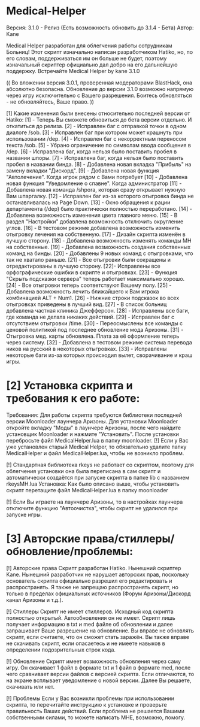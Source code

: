 # Medical-Helper

Версия: 3.1.0 - Релиз (Есть возможность обновить до 3.1.4 - Бета)
Автор: Kane

Medical Helper разработан для облегчения работы сотрудникам Больниц!
Этот скрипт изначально написан разработчиком Hatiko, но, по его словам, поддерживаться им он больше не будет, поэтому изначальный скриптер официально дал добро на его дальнейшую поддержку. Встречайте Medical Helper by kane 3.1.0

(( Во вложении версия 3.0.1, проверенная модераторами BlastHack, она абсолютно безопасна. Обновление до версии 3.1.0 возможно напрямую через игру исключительно с Вашего разрешения. Боитесь обновляться - не обновляйтесь, Ваше право. ))

[1] Какие изменения были внесены относительно последней версии от Hatiko:
[1] - Теперь Вы сможете обновиться до бета версии отдельно. И откатиться до релиза.
[2] - Исправлен баг с отправкой точки в одном диалоге /sob.
[3] - Исправлен баг при котором может крашнуть при использовании /dep.
[4] - Исправлен баг с некорректным переносом текста /sob.
[5] - Убрано ограничение по символам ввода сообщения в /dep.
[6] - Исправлена баг, когда нельзя было поставить пробел в названии шпоры.
[7] - Исправлена баг, когда нельзя было поставить пробел в названии бинда.
[8] - Добавлена новая вкладка "Прибыль" на замену вкладки "Дискорд".
[9] - Добавлена новая функция "Автолечение". Когда игрок рядом с Вами потребует
[10] - Добавлена новая функция "Уведомление о спавне". Когда администратор
[11] - Добавлена новая команда /shpora, которая сразу открывает нужную Вам шпаргалку.
[12] - Исправлен баг из-за которого отыгровка бинда не останавливалась на Page Down.
[13] - Окно обращения к рации департамента (/dep) было практически полностью переработано.
[14] - Добавлена возможность изменения цвета главного меню.
[15] - В раздел "Настройки" добавлена возможность отключить округление углов.
[16] - В тестовом режиме добавлена возможность изменить отыгровку лечения на собственную.
[17] - Дизайн скрипта изменён в лучшую сторону.
[18] - Добавлена возможность изменять команды MH на собственные.
[19] - Добавлена возможность создания собственных команд на бинды.
[20] - Добавлены 9 новых команд с отыгровками, что так не хватало раньше.
[21] - Все отыгровки были сокращены и отредактированы в лучшую сторону.
[22]- Исправлены все орфографические ошибки в скрипте и отыгровках.
[23] - Функция "Скрыть подсказки сервера" теперь работает максимально хорошо.
[24] - Все отыгровки теперь соответствуют Вашему полу.
[25] - Добавлена возможность лечить ближайшего к Вам игрока комбинацией ALT + Num1.
[26] - Нижние строки подсказок во всех отыгровках приведены в лучший вид.
[27] - В список больниц добавлена частная клиника Джефферсон.
[28] - Исправлены все баги, где команда не делала никаких действий.
[29] - Исправлен баг с отсутствием отыгровки /time.
[30] - Переосмыслены все команды с ценовой политикой под последнее обновление мода Аризоны.
[31] - Отыгровка мед. карты обновлена. Плата за её оформление теперь через систему.
[32] - Добавлена в тестовом режиме система перевода ников на русский в некоторых отыгровках.
[33] - Исправлены некоторые баги из-за которых происходил вылет, сворачивание и краш игры.

# [2] Установка скрипта и требования к его работе:
Требования:
Для работы скрипта требуются библиотеки последней версии Moonloader лаунчера Аризоны. Для установки Moonloader откройте вкладку "Моды" в лаунчере Аризоны, после чего найдите установщик Moonloader и нажмите "Установить". После установки перебросьте файл MedicalHelper.lua в папку moonloader.
[!] Если у Вас уже установлен старый Medical Helper, то обязательно удалите папку MedicalHelper и файл MedicalHelper.lua, чтобы не возникло проблем.

[!] Стандартная библиотека rkeys не работает со скриптом, поэтому для облегчения установки она была переписана в сам скрипт и автоматически создаётся при запуске скрипта в папке lib с названием rkeysMH.lua
Установка:
Как было описано выше, чтобы установить скрипт перетащите файл MedicalHelper.lua в папку moonloader

[!] Если Вы играете на лаунчере Аризоны, то в настройках лаунчера отключите функцию "Автоочистка", чтобы скрипт не удалился при запуске игры.

# [3] Авторские права/стиллеры/обновление/проблемы:

[!] Авторские права
Скрипт разработан Hatiko. Нынешний скриптер Kane. Нынешний разработчик не нарушает авторских прав, поскольку основатель скрипта официально разрешил его редактировать и распространять. Я также не запрещаю распространять скрипт, но только в пределах официальных источников (Форум Аризоны/Дискорд канал Аризоны и т.д.).

[!] Стиллеры
Скрипт не имеет стиллеров. Исходный код скрипта полностью открытый. Автообновления он не имеет. Скрипт лишь получает информацию в txt и med файле об обновлении и далее запрашивает Ваше разрешение на обновление. Вы вправе не обновлять скрипт, если считаете, что он сможет стать заражён. Вы также вправе не скачивать скрипт, если опасаетесь и не имеете навыков в определении подозрительных строк кода.

[!] Обновление
Скрипт имеет возможность обновления через саму игру. Он скачивает 1 файл в формате txt и 1 файл в формате med, после чего сравнивает версии файлов с версией скрипта. Если отличаются, то на экране всплывает уведомление о новой версии. Далее Вы решаете, скачивать или нет.

[!] Проблемы
Если у Вас возникли проблемы при использовании скрипта, то перечитайте инструкцию к установке и проверьте правильность Ваших действий. Если проблема не решается Вашими собственными силами, то можете написать МНЕ, возможно, помогу.
